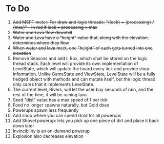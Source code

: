 # To Do
1. ~~Add MSPT meter: For draw and logic threads: "{lock} + {processing} / {max}" - in red if lock + processing > max~~
2. ~~Water and Lava flow downhill~~
3. ~~Water and Lava have a "height" value that, along with the elevation, determines where they flow~~
4. ~~When water and lava meet, one "height" of each gets turned into one elevation~~
5. Remove Seasons and add l: Box<dyn LevelState>, which shall be stored on the logic thread stack. Each level will provide its own implementation of LevelState, which will update the board every tick and provide shop information. Unlike GameState and ViewState, LevelState will be a fully fledged object with methods and can mutate itself, but the logic thread only cares that it implements LevelState.
6. The current level, Rivers, will let the user buy seconds of rain, and the rest of the time, it will be raining lava. 
7. Seed "dist" value has a max speed of 1 per tick
8. Food no longer spawns naturally, but Gold does
9. Powerups spawn less frequently
10. Add shop where you can spend Gold for all powerups
11. Add Shovel powerup: lets you pick up one piece of dirt and place it back down later
12. Invincibility is an on-demand powerup
13. Explosion also decreases elevation